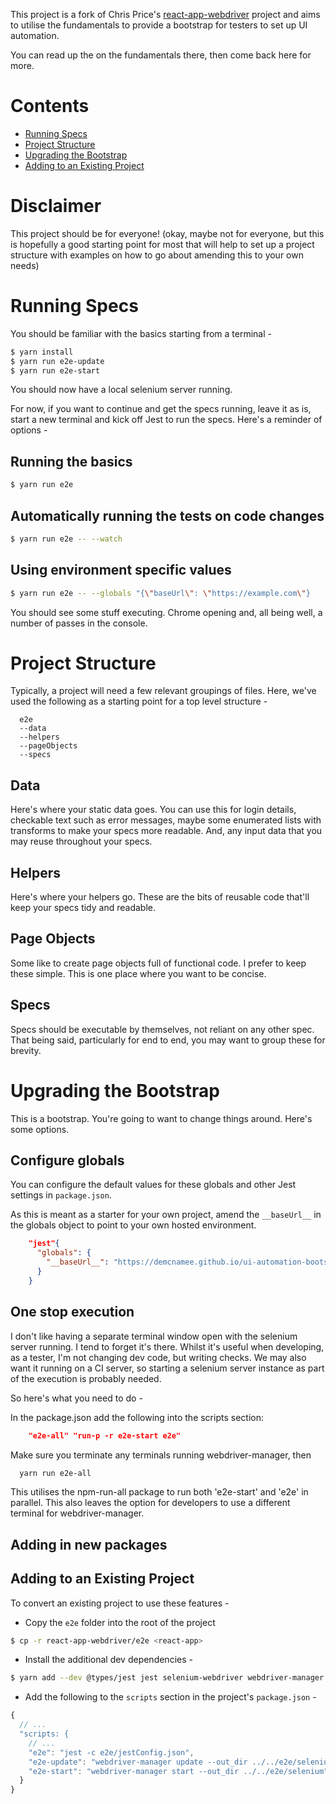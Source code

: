 This project is a fork of Chris Price's [react-app-webdriver](https://github.com/chrisprice/react-app-webdriver "Github link") project and aims to utilise the fundamentals to provide a bootstrap for testers to set up UI automation.

You can read up the on the fundamentals there, then come back here for more.

# Contents

* [Running Specs](#running-specs)
* [Project Structure](#project-structure)
* [Upgrading the Bootstrap](#upgrading-the-bootstrap)
* [Adding to an Existing Project](#adding-to-an-existing-project)

# Disclaimer

This project should be for everyone! (okay, maybe not for everyone, but this is hopefully a good starting point for most that will help to set up a project structure with examples on how to go about amending this to your own needs)

# Running Specs

You should be familiar with the basics starting from a terminal -

```bash
$ yarn install
$ yarn run e2e-update
$ yarn run e2e-start
```
You should now have a local selenium server running.

For now, if  you want to continue and get the specs running, leave it as is, start a new terminal and kick off Jest to run the specs. Here's a reminder of options - 

## Running the basics

```bash
$ yarn run e2e
```
## Automatically running the tests on code changes

```bash
$ yarn run e2e -- --watch
```

## Using environment specific values

```bash
$ yarn run e2e -- --globals "{\"baseUrl\": \"https://example.com\"}
```
You should see some stuff executing. Chrome opening and, all being well, a number of passes in the console.

# Project Structure

Typically, a project will need a few relevant groupings of files. Here, we've used the following as a starting point for a top level structure - 

```Project Structure
  e2e
  --data
  --helpers
  --pageObjects
  --specs
```

## Data
Here's where your static data goes. You can use this for login details, checkable text such as error messages, maybe some enumerated lists with transforms to make your specs more readable. And, any input data that you may reuse throughout your specs.

## Helpers
Here's where your helpers go. These are the bits of reusable code that'll keep your specs tidy and readable. 

## Page Objects
Some like to create page objects full of functional code. I prefer to keep these simple. This is one place where you want to be concise. 

## Specs
Specs should be executable by themselves, not reliant on any other spec. That being said, particularly for end to end, you may want to group these for brevity. 

# Upgrading the Bootstrap

This is a bootstrap. You're going to want to change things around. Here's some options.

## Configure globals

You can configure the default values for these globals and other Jest settings in `package.json`.

As this is meant as a starter for your own project, amend the `__baseUrl__` in the globals object to point to your own hosted environment. 

```package.json
    "jest"{
      "globals": {
        "__baseUrl__": "https://demcnamee.github.io/ui-automation-bootstrap/"
      }
    }
```

## One stop execution

I don't like having a separate terminal window open with the selenium server running. I tend to forget it's there. Whilst it's useful when developing, as a tester, I'm not changing dev code, but writing checks. We may also want it running on a CI server, so starting a selenium server instance as part of the execution is probably needed.

So here's what you need to do - 

In the package.json add the following into the scripts section:

```package.json
    "e2e-all" "run-p -r e2e-start e2e"
```

Make sure you terminate any terminals running webdriver-manager, then

```bash
  yarn run e2e-all  
```

This utilises the npm-run-all package to run both 'e2e-start' and 'e2e' in parallel. This also leaves the option for developers to use a different terminal for webdriver-manager.

## Adding in new packages

## Adding to an Existing Project

To convert an existing project to use these features -

* Copy the `e2e` folder into the root of the project
```bash
$ cp -r react-app-webdriver/e2e <react-app>
```
* Install the additional dev dependencies -
```bash
$ yarn add --dev @types/jest jest selenium-webdriver webdriver-manager
```
* Add the following to the `scripts` section in the project's `package.json` -
```js
{
  // ...
  "scripts: {
    // ...
    "e2e": "jest -c e2e/jestConfig.json",
    "e2e-update": "webdriver-manager update --out_dir ../../e2e/selenium",
    "e2e-start": "webdriver-manager start --out_dir ../../e2e/selenium"
  }
}
```
